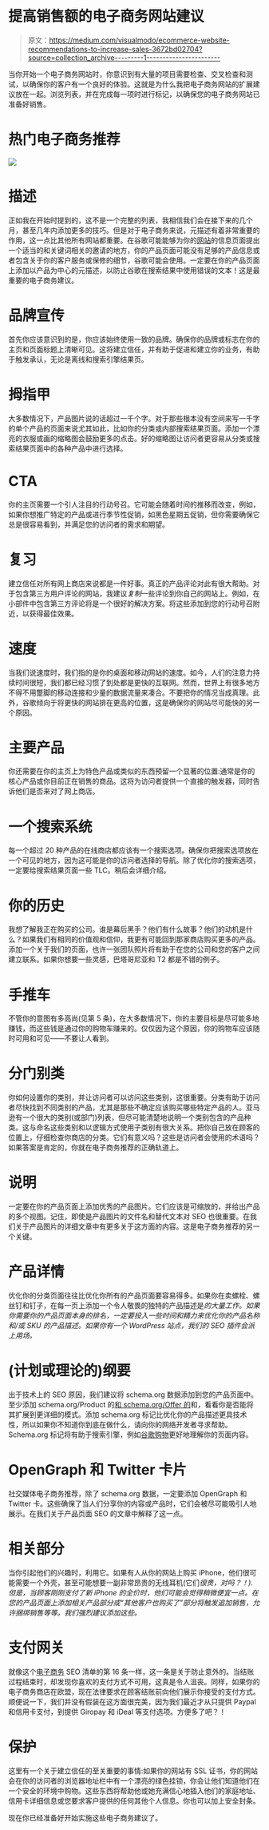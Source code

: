 # 提高销售额的电子商务网站建议

> 原文：<https://medium.com/visualmodo/ecommerce-website-recommendations-to-increase-sales-3672bd02704?source=collection_archive---------1----------------------->

当你开始一个电子商务网站时，你意识到有大量的项目需要检查、交叉检查和测试，以确保你的客户有一个良好的体验。这就是为什么我把电子商务网站的扩展建议放在一起。浏览列表，并在完成每一项时进行标记，以确保您的电子商务网站已准备好销售。

# 热门电子商务推荐

![](img/7eee141784d2fd499011d24bde6be008.png)

# 描述

正如我在开始时提到的，这不是一个完整的列表，我相信我们会在接下来的几个月，甚至几年内添加更多的技巧。但是对于电子商务来说，元描述有着非常重要的作用，这一点比其他所有网站都重要。在谷歌可能能够为你的[网站](https://awards.visualmodo.com/)的信息页面提出一个适当的和关键词相关的邀请的地方，你的产品页面可能没有足够的产品信息或者包含关于你的客户服务或保修的细节，谷歌可能会使用。一定要在你的产品页面上添加以产品为中心的元描述，以防止谷歌在搜索结果中使用错误的文本！这是最重要的电子商务建议。

# 品牌宣传

首先你应该意识到的是，你应该始终使用一致的品牌。确保你的品牌或标志在你的主页和页面标题上清晰可见。这将建立信任，并有助于促进和建立你的业务，有助于触发承认，无论是离线和搜索引擎结果页。

# 拇指甲

大多数情况下，产品图片说的话超过一千个字。对于那些根本没有空间来写一千字的单个产品的页面来说尤其如此，比如你的分类或内部搜索结果页面。添加一个漂亮的衣服或画的缩略图会鼓励更多的点击。好的缩略图让访问者更容易从分类或搜索结果页面中的各种产品中进行选择。

# CTA

你的主页需要一个引人注目的行动号召。它可能会随着时间的推移而改变，例如，如果你想推广特定的产品或进行季节性促销，如黑色星期五促销，但你需要确保它总是很容易看到，并满足您的访问者的需求和期望。

# 复习

建立信任对所有网上商店来说都是一件好事。真正的产品评论对此有很大帮助。对于包含第三方用户评论的网站，我建议*复制*一些评论到你自己的网站上。例如，在小部件中包含第三方评论将是一个很好的解决方案。将这些添加到您的行动号召附近，以获得最佳效果。

# 速度

当我们说速度时，我们指的是你的桌面和移动网站的速度。如今，人们的注意力持续时间很短，我们都已经习惯了到处都是更快的互联网。然而，世界上有很多地方不得不用蹩脚的移动连接和少量的数据流量来凑合。不要把你的情况当成真理。此外，谷歌倾向于将更快的网站排在更高的位置，这是确保你的网站尽可能快的另一个原因。

# 主要产品

你还需要在你的主页上为特色产品或类似的东西预留一个显著的位置:通常是你的核心产品或你目前正在销售的商品。这将为访问者提供一个直接的触发器，同时告诉他们是否来对了网上商店。

# 一个搜索系统

每一个超过 20 种产品的在线商店都应该有一个搜索选项。确保你把搜索选项放在一个可见的地方，因为这可能是你的访问者选择的导航。除了优化你的搜索选项，一定要给搜索结果页面一些 TLC。稍后会详细介绍。

# 你的历史

我想了解我正在购买的公司。谁是幕后黑手？他们有什么故事？他们的动机是什么？如果我们有相同的价值观和信仰，我更有可能回到那家商店购买更多的产品。添加一个关于我们的页面，也许一张团队照片将有助于在您的公司和您的客户之间建立联系。如果你想要一些灵感，巴塔哥尼亚和 T2 都是不错的例子。

# 手推车

不管你的意图有多高尚(见第 5 条)，在大多数情况下，你的主要目标是尽可能多地赚钱，而这些钱是通过你的购物车赚来的。仅仅因为这个原因，你的购物车应该随时可用和可见——不要让人看到。

# 分门别类

你如何设置你的类别，并让访问者可以访问这些类别，这很重要。分类有助于访问者尽快找到不同类别的产品，尤其是那些不确定应该购买哪些特定产品的人。亚马逊有一个很大的类别(或部门)列表，但尽可能清楚地说明一个类别包含的产品种类。这与命名这些类别和以逻辑方式使用子类别有很大关系。把你自己放在顾客的位置上，仔细检查你商店的分类。它们有意义吗？这些是访问者会使用的术语吗？如果答案是肯定的，你就在电子商务推荐的正确轨道上。

# 说明

一定要在你的产品页面上添加优秀的产品图片。它们应该是可缩放的，并给出产品的多个视图。记住，即使是产品图片的文件名和替代文本对 SEO 也很重要。在我们关于产品图片的详细文章中有更多关于这方面的内容。这是电子商务推荐的另一个关键。

# 产品详情

优化你的分类页面往往比优化你所有的产品页面要容易得多。如果你在卖螺栓、螺丝钉和钉子，在每一页上添加一个令人敬畏的独特的产品描述是*的大量工作。如果你需要你的产品页面本身的排名，一定要投入一些时间和精力来优化你的产品名称和/或 SKU 的产品描述。如果你有一个 WordPress 站点，我们的 SEO 插件会派上用场。*

# (计划或理论的)纲要

出于技术上的 SEO 原因，我们建议将 schema.org 数据添加到您的产品页面中。至少添加 schema.org/Product 的[和 schema.org/Offer 的](http://schema.org/Product)和，看看你是否能将其扩展到更详细的模式。添加 schema.org 标记比优化你的产品描述更具技术性，所以如果你不知道你到底在做什么，请向你的网络开发者寻求帮助。Schema.org 标记将有助于搜索引擎，例如[谷歌购物](https://support.google.com/merchants/answer/6069143?hl=en)更好地理解你的页面内容。

# OpenGraph 和 Twitter 卡片

社交媒体电子商务推荐，除了 schema.org 数据，一定要添加 OpenGraph 和 Twitter 卡。这些确保了当人们分享你的内容或产品时，它们会被尽可能吸引人地展示。在我们关于产品页面 SEO 的文章中解释了这一点。

# 相关部分

当你引起他们的兴趣时，利用它。如果有人从你的网站上购买 iPhone，他们很可能需要一个外壳，甚至可能想要一副非常昂贵的无线耳机(它们*很贵，对吗？！).但是，当顾客刚刚支付了新 iPhone 的全价时，他们可能会觉得稍微便宜一点。在您的产品页面上添加相关产品部分或“其他客户也购买了”部分将触发追加销售，允许捆绑销售等等。我们强烈建议添加这些。*

# 支付网关

就像这个[电子商务](https://visualmodo.com/wordpress-themes/) SEO 清单的第 16 条一样，这一条是关于防止意外的。当结账过程结束时，却发现你喜欢的支付方式不可用，这真是令人沮丧。同样，如果你的电子商务商店在欧盟，现在法律要求在顾客结账前向他们展示你接受的支付方式。顺便说一下，我们并没有假装在这方面很完美，因为我们最近才从只提供 Paypal 和信用卡支付，到提供 Giropay 和 iDeal 等支付选项。方便多了吧？！

# 保护

这里有一个关于建立信任的至关重要的事情:如果你的网站有 SSL 证书，你的网站会在你的访问者的浏览器地址栏中有一个漂亮的绿色挂锁，你会让他们知道他们在一个安全的环境中购物。这些东西将帮助他或她充满信心地插入他们的家庭地址、信用卡详细信息或您要求客户提供的任何其他个人信息。你也可以加上安全封条。

现在你已经准备好开始实施这些电子商务建议了。